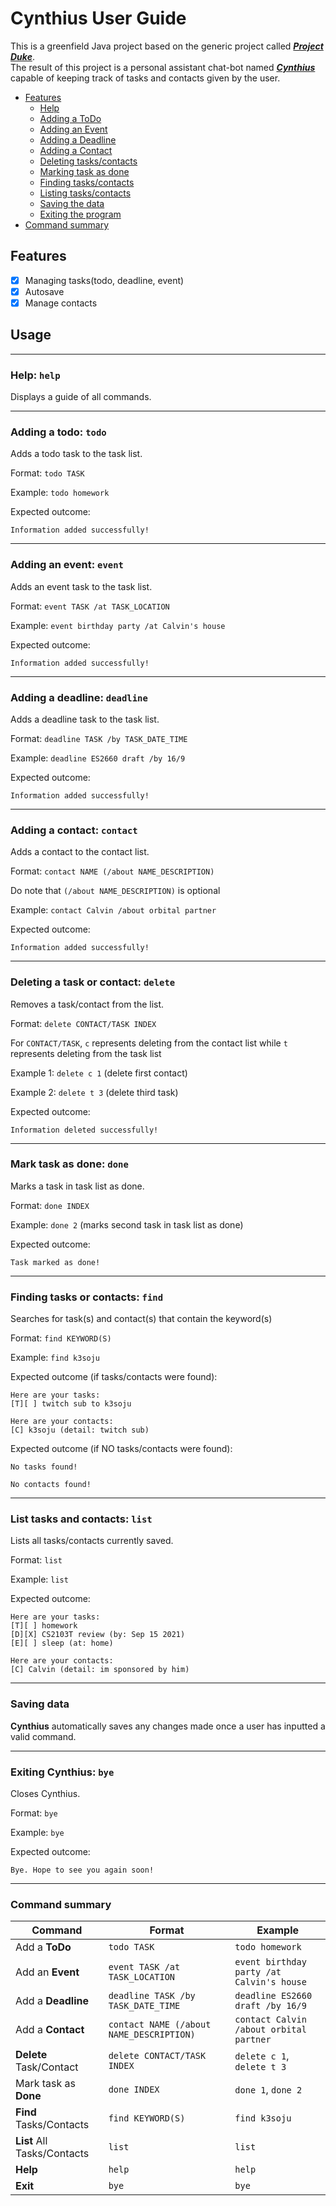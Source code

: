 # Cynthius User Guide
This is a greenfield Java project based on the generic project called
[***Project Duke***](https://nus-cs2103-ay2021s1.github.io/website/se-book-adapted/projectDuke/index.html).
<br>
The result of this project is a personal assistant chat-bot named [***Cynthius***](https://github.com/El0hime/ip/releases)
capable of keeping track of tasks and contacts given by the user.


* [Features](#features)
    * [Help](#help-help)
    * [Adding a ToDo](#adding-a-todo-todo)
    * [Adding an Event](#adding-an-event-event)
    * [Adding a Deadline](#adding-a-deadline-deadline)
    * [Adding a Contact](#adding-a-contact-contact)
    * [Deleting tasks/contacts](#deleting-a-task-or-contact-delete)
    * [Marking task as done](#mark-task-as-done-done)
    * [Finding tasks/contacts](#finding-tasks-or-contacts-find)
    * [Listing tasks/contacts](#list-tasks-and-contacts-list)
    * [Saving the data](#saving-data)
    * [Exiting the program](#exiting-cynthius-bye)
* [Command summary](#command-summary)

## Features 

- [x]  Managing tasks(todo, deadline, event)
- [x]  Autosave
- [x]  Manage contacts

## Usage
<hr>

### Help: `help`
Displays a guide of all commands.
<hr>

### Adding a todo: `todo`
Adds a todo task to the task list.

Format: `todo TASK`

Example: `todo homework`

Expected outcome: 
```
Information added successfully!
```
<hr>

### Adding an event: `event`
Adds an event task to the task list.

Format: `event TASK /at TASK_LOCATION`

Example: `event birthday party /at Calvin's house`

Expected outcome: 
```
Information added successfully!
```
<hr>

### Adding a deadline: `deadline`
Adds a deadline task to the task list.

Format: `deadline TASK /by TASK_DATE_TIME`

Example: `deadline ES2660 draft /by 16/9`

Expected outcome: 
```
Information added successfully!
```
<hr>

### Adding a contact: `contact`
Adds a contact to the contact list.

Format: `contact NAME (/about NAME_DESCRIPTION)`

Do note that `(/about NAME_DESCRIPTION)` is optional

Example: `contact Calvin /about orbital partner`

Expected outcome: 
```
Information added successfully!
```
<hr>

### Deleting a task or contact: `delete`
Removes a task/contact from the list.

Format: `delete CONTACT/TASK INDEX`

For `CONTACT/TASK`, `c` represents deleting from the contact list 
while `t` represents deleting from the task list

Example 1: `delete c 1` (delete first contact)

Example 2: `delete t 3` (delete third task)

Expected outcome: 
```
Information deleted successfully!
```
<hr>

### Mark task as done: `done`
Marks a task in task list as done.

Format: `done INDEX`

Example: `done 2` (marks second task in task list as done)

Expected outcome: 
```
Task marked as done!
```
<hr>

### Finding tasks or contacts: `find`
Searches for task(s) and contact(s) that contain the keyword(s)

Format: `find KEYWORD(S)`

Example: `find k3soju`

Expected outcome (if tasks/contacts were found):
```
Here are your tasks:
[T][ ] twitch sub to k3soju

Here are your contacts:
[C] k3soju (detail: twitch sub)
```

Expected outcome (if NO tasks/contacts were found):
```
No tasks found!

No contacts found!
```
<hr>

### List tasks and contacts: `list`
Lists all tasks/contacts currently saved.

Format: `list`

Example: `list`

Expected outcome:
```
Here are your tasks:
[T][ ] homework
[D][X] CS2103T review (by: Sep 15 2021)
[E][ ] sleep (at: home)

Here are your contacts:
[C] Calvin (detail: im sponsored by him)
```
<hr>

### Saving data
__Cynthius__ automatically saves any changes made once a user has inputted a valid command.
<hr>

### Exiting Cynthius: `bye`
Closes Cynthius.

Format: `bye`

Example: `bye`

Expected outcome:
```
Bye. Hope to see you again soon!
```
<hr>

### Command summary

Command | Format | Example
------------ | ------------- | -------------
Add a **ToDo** | `todo TASK` | `todo homework`
Add an **Event** | `event TASK /at TASK_LOCATION` | `event birthday party /at Calvin's house`
Add a **Deadline** | `deadline TASK /by TASK_DATE_TIME` | `deadline ES2660 draft /by 16/9`
Add a **Contact** | `contact NAME (/about NAME_DESCRIPTION)` | `contact Calvin /about orbital partner`
**Delete** Task/Contact | `delete CONTACT/TASK INDEX` | `delete c 1`, `delete t 3`
Mark task as **Done** | `done INDEX` | `done 1`, `done 2`
**Find** Tasks/Contacts| `find KEYWORD(S)` | `find k3soju`
**List** All Tasks/Contacts| `list`| `list`
**Help** | `help`| `help`
**Exit** | `bye` | `bye`

